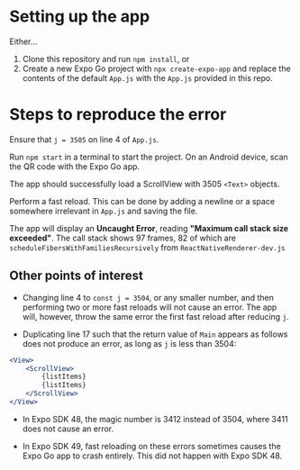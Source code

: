 # Setting up the app
Either...

1. Clone this repository and run ``npm install``,
or
2. Create a new Expo Go project with ``npx create-expo-app`` and replace the contents of the default ``App.js`` with the ``App.js`` provided in this repo.

# Steps to reproduce the error
Ensure that ``j = 3505`` on line 4 of ``App.js``.

Run ``npm start`` in a terminal to start the project. On an Android device, scan the QR code with the Expo Go app.

The app should successfully load a ScrollView with 3505 ``<Text>`` objects.

Perform a fast reload. This can be done by adding a newline or a space somewhere irrelevant in ``App.js`` and saving the file.

The app will display an **Uncaught Error**, reading **"Maximum call stack size exceeded"**. The call stack shows 97 frames, 82 of which are ``scheduleFibersWithFamiliesRecursively`` from  ``ReactNativeRenderer-dev.js``

## Other points of interest

- Changing line 4 to ``const j = 3504``, or any smaller number, and then performing two or more fast reloads will not cause an error. The app will, however, throw the same error the first fast reload after reducing ``j``.

- Duplicating line 17 such that the return value of ``Main`` appears as follows does not produce an error, as long as ``j`` is less than 3504:
```jsx
<View>
    <ScrollView>
        {listItems}
        {listItems}
    </ScrollView> 
</View>
```

- In Expo SDK 48, the magic number is 3412 instead of 3504, where 3411 does not cause an error.

- In Expo SDK 49, fast reloading on these errors sometimes causes the Expo Go app to crash entirely. This did not happen with Expo SDK 48.
